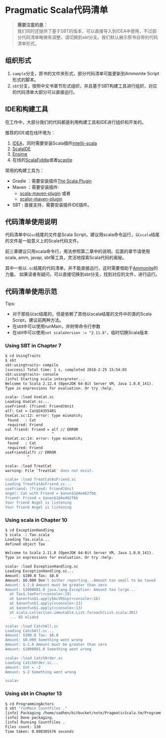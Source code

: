 # Pragmatic Scala代码清单

> **需要注意的是：**<br>
> 我们同时还提供了基于SBT的版本，可以直接导入到IDEA中使用，不过部分代码清单略微有调整，请切换到*sbt*分支。我们默认展示原书自带的代码清单形式。

## 组织形式

1. `sample`分支，原书的文件夹形式，部分代码清单可能更新到Ammonite Script形式的脚本。
2. `sbt`分支，按照中文书章节形式组织，并且基于SBT构建工具进行组织，对应的代码清单大部分可以直接运行。

## IDE和构建工具

在工作中，大部分我们的代码都是利用构建工具和IDE进行组织和开发的。

推荐的IDE或在线环境为：

1. [IDEA](https://www.jetbrains.com/idea/)，同时需要安装Scala插件[intellij-scala](https://github.com/JetBrains/intellij-scala)
2. [ScalaIDE](http://scala-ide.org/)
3. [Ensime](http://ensime.github.io/)
4. 在线的[ScalaFiddle](https://scalafiddle.io/)或者[scastie](https://scastie.scala-lang.org)

常用的构建工具为：

- Gradle ：需要安装插件[The Scala Plugin](https://docs.gradle.org/current/userguide/scala_plugin.html)
- Maven ：需要安装插件:
    - [scala-maven-plugin](https://github.com/davidB/scala-maven-plugin) 或者
    - [scalor-maven-plugin](https://github.com/random-maven/scalor-maven-plugin)
- SBT : 直接支持，需要安装插件IDE插件。

## 代码清单使用说明

代码清单中以`sc`结尾的文件是Scala Script，建议用scala命令运行，以`scala`结尾的文件是一般意义上的Scala代码文件。

前三章建议只用scala命令行，用法参照第二章中的说明。后面的章节请使用scala, amm, javap, sbt等工具，灵活地探索Scala代码的奥秘。

其中一些以`.sc`结尾的代码清单，并不能直接运行，这时需要借助于[Ammonite](https://blog.jetbrains.com/scala/2018/05/07/ammonite-support/)的力量。
如果读者有疑问，可以直接切换到sbt分支，找到对应的文件，进行运行。


## 代码清单使用示范
Tips:

+ 对于那些以sc结尾的，但是依赖了其他以scala结尾的文件中的类的Scala Script，建议前两种方法。
+ 在sbt中可以使用runMain，并附带命令行参数
+ 在sbt中可以使用`set scalaVersion := "2.11.8"`，临时切换Scala版本

### Using SBT in Chapter 7
``` bash
$ cd UsingTraits
$ sbt
sbt:usingtraits> compile
[success] Total time: 1 s, completed 2018-2-25 15:54:03
sbt:usingtraits> console
[info] Starting scala interpreter...
Welcome to Scala 2.12.4 (OpenJDK 64-Bit Server VM, Java 1.8.0_141).
Type in expressions for evaluation. Or try :help.

scala> :load UseCat.sc
Loading UseCat.sc...
useFriend: (friend: Friend)Unit
alf: Cat = Cat@24355401
UseCat.sc:12: error: type mismatch;
 found   : Cat
 required: Friend
val friend: Friend = alf // ERROR
                     ^
UseCat.sc:14: error: type mismatch;
 found   : Cat
 required: Friend
useFriend(alf) // ERROR
          ^

scala> :load TreatCat
warning: File `TreatCat' does not exist.

scala> :load TreatCatAsFriend.sc
Loading TreatCatAsFriend.sc...
useFriend: (friend: Friend)Unit
angel: Cat with Friend = $anon$1@4e462fbb
friend: Friend = $anon$1@4e462fbb
Your friend Angel is listening
Your friend Angel is listening
```

### Using scala in Chapter 10
``` bash
$ cd ExceptionHandling
$ scala -i Tax.scala 
Loading Tax.scala...
defined object Tax

Welcome to Scala 2.11.8 (OpenJDK 64-Bit Server VM, Java 1.8.0_141).
Type in expressions for evaluation. Or try :help.

scala> :load ExceptionHandling.sc
Loading ExceptionHandling.sc...
Amount: $100.0 Tax: $8.0
Amount: $0.009 Don't bother reporting...Amount too small to be taxed
Amount: $-2.0 Amount must be greater than zero
Amount: $1000001.0 java.lang.Exception: Amount too large...
  at Tax$.taxFor(<console>:19)
  at $anonfun$1.apply$mcVD$sp(<console>:16)
  at $anonfun$1.apply(<console>:13)
  at $anonfun$1.apply(<console>:13)
  at scala.collection.immutable.List.foreach(List.scala:381)
  ... 65 elided

scala> :load CatchAll.sc
Loading CatchAll.sc...
Amount: $100.0 Tax: $8.0
Amount: $0.009 Something went wrong
Amount: $-2.0 Amount must be greater than zero
Amount: $1000001.0 Something went wrong

scala> :load CatchOrder.sc
Loading CatchOrder.sc...
amount: Int = -2
Amount: $-2 Something went wrong

scala> 
```

### Using sbt in Chapter 13
``` bash
$ cd ProgrammingActors
$ sbt "runMain CountFiles ."
[info] Packaging /home/sadhen/bitbucket/note/PragmaticScala.tm/ProgrammingActors/target/scala-2.12/programmingactors_2.12-0.1.0-SNAPSHOT.jar ...
[info] Done packaging.
[info] Running CountFiles .
Files count: 130
Time taken: 0.098305576 seconds
```
